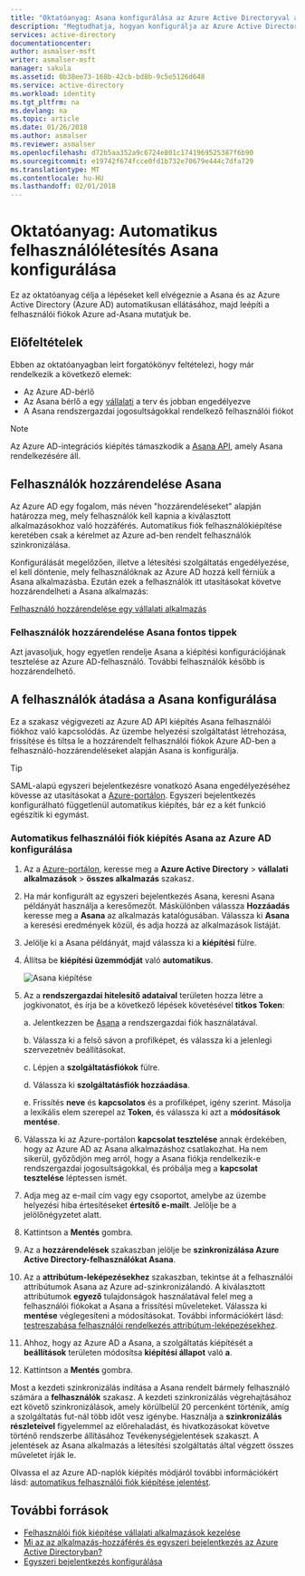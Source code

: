 ```yaml
---
title: "Oktatóanyag: Asana konfigurálása az Azure Active Directoryval automatikus felhasználólétesítés |} Microsoft Docs"
description: "Megtudhatja, hogyan konfigurálja az Azure Active Directory automatikusan ellátásához, majd leépíti Asana felhasználói fiókokat."
services: active-directory
documentationcenter: 
author: asmalser-msft
writer: asmalser-msft
manager: sakula
ms.assetid: 0b38ee73-168b-42cb-bd8b-9c5e5126d648
ms.service: active-directory
ms.workload: identity
ms.tgt_pltfrm: na
ms.devlang: na
ms.topic: article
ms.date: 01/26/2018
ms.author: asmalser
ms.reviewer: asmalser
ms.openlocfilehash: d72b5aa352a9c6724e801c1741969525387f6b90
ms.sourcegitcommit: e19742f674fcce0fd1b732e70679e444c7dfa729
ms.translationtype: MT
ms.contentlocale: hu-HU
ms.lasthandoff: 02/01/2018
---
```

# <a name="tutorial-configure-asana-for-automatic-user-provisioning"></a>Oktatóanyag: Automatikus felhasználólétesítés Asana konfigurálása

Ez az oktatóanyag célja a lépéseket kell elvégeznie a Asana és az Azure Active Directory (Azure AD) automatikusan ellátásához, majd leépíti a felhasználói fiókok Azure ad-Asana mutatjuk be.

## <a name="prerequisites"></a>Előfeltételek

Ebben az oktatóanyagban leírt forgatókönyv feltételezi, hogy már rendelkezik a következő elemek:

*   Az Azure AD-bérlő
*   Az Asana bérlő a egy [vállalati](https://www.asana.com/pricing) a terv és jobban engedélyezve 
*   A Asana rendszergazdai jogosultságokkal rendelkező felhasználói fiókot 

> [!NOTE] 
> Az Azure AD-integrációs kiépítés támaszkodik a [Asana API](https://app.asana.com/api/1.0/scim/Users), amely Asana rendelkezésére áll.

## <a name="assign-users-to-asana"></a>Felhasználók hozzárendelése Asana

Az Azure AD egy fogalom, más néven "hozzárendeléseket" alapján határozza meg, mely felhasználók kell kapnia a kiválasztott alkalmazásokhoz való hozzáférés. Automatikus fiók felhasználókiépítése keretében csak a kérelmet az Azure ad-ben rendelt felhasználók szinkronizálása. 

Konfigurálását megelőzően, illetve a létesítési szolgáltatás engedélyezése, el kell döntenie, mely felhasználóknak az Azure AD hozzá kell férniük a Asana alkalmazásba. Ezután ezek a felhasználók itt utasításokat követve hozzárendelheti a Asana alkalmazás:

[Felhasználó hozzárendelése egy vállalati alkalmazás](active-directory-coreapps-assign-user-azure-portal.md)

### <a name="important-tips-for-assigning-users-to-asana"></a>Felhasználók hozzárendelése Asana fontos tippek

Azt javasoljuk, hogy egyetlen rendelje Asana a kiépítési konfigurációjának tesztelése az Azure AD-felhasználó. További felhasználók később is hozzárendelhető.

## <a name="configure-user-provisioning-to-asana"></a>A felhasználók átadása a Asana konfigurálása 

Ez a szakasz végigvezeti az Azure AD API kiépítés Asana felhasználói fiókhoz való kapcsolódás. Az üzembe helyezési szolgáltatást létrehozása, frissítése és tiltsa le a hozzárendelt felhasználói fiókok Azure AD-ben a felhasználó-hozzárendeléseket alapján Asana is konfigurálja.

> [!TIP]
> SAML-alapú egyszeri bejelentkezésre vonatkozó Asana engedélyezéséhez kövesse az utasításokat a [Azure-portálon](https://portal.azure.com). Egyszeri bejelentkezés konfigurálható függetlenül automatikus kiépítés, bár ez a két funkció egészítik ki egymást.

### <a name="to-configure-automatic-user-account-provisioning-to-asana-in-azure-ad"></a>Automatikus felhasználói fiók kiépítés Asana az Azure AD konfigurálása

1. Az a [Azure-portálon](https://portal.azure.com), keresse meg a **Azure Active Directory** > **vállalati alkalmazások** > **összes alkalmazás** szakasz.

2. Ha már konfigurált az egyszeri bejelentkezés Asana, keresni Asana példányát használja a keresőmezőt. Máskülönben válassza **Hozzáadás** keresse meg a **Asana** az alkalmazás katalógusában. Válassza ki **Asana** a keresési eredmények közül, és adja hozzá az alkalmazások listáját.

3. Jelölje ki a Asana példányát, majd válassza ki a **kiépítési** fülre.

4. Állítsa be **kiépítési üzemmódját** való **automatikus**.

    ![Asana kiépítése](./media/active-directory-saas-asana-provisioning-tutorial/asanaazureprovisioning.png)

5. Az a **rendszergazdai hitelesítő adataival** területen hozza létre a jogkivonatot, és írja be a következő lépések követésével **titkos Token**:

    a. Jelentkezzen be [Asana](https://app.asana.com) a rendszergazdai fiók használatával.

    b. Válassza ki a felső sávon a profilképet, és válassza ki a jelenlegi szervezetnév beállításokat.

    c. Lépjen a **szolgáltatásfiókok** fülre.

    d. Válassza ki **szolgáltatásfiók hozzáadása**.

    e. Frissítés **neve** és **kapcsolatos** és a profilképet, igény szerint. Másolja a lexikális elem szerepel az **Token**, és válassza ki azt a **módosítások mentése**.

6. Válassza ki az Azure-portálon **kapcsolat tesztelése** annak érdekében, hogy az Azure AD az Asana alkalmazáshoz csatlakozhat. Ha nem sikerül, győződjön meg arról, hogy a Asana fiókja rendelkezik-e rendszergazdai jogosultságokkal, és próbálja meg a **kapcsolat tesztelése** léptessen ismét.

7. Adja meg az e-mail cím vagy egy csoportot, amelybe az üzembe helyezési hiba értesítéseket **értesítő e-mailt**. Jelölje be a jelölőnégyzetet alatt.

8. Kattintson a **Mentés** gombra. 

9. Az a **hozzárendelések** szakaszban jelölje be **szinkronizálása Azure Active Directory-felhasználókat Asana**.

10. Az a **attribútum-leképezésekhez** szakaszban, tekintse át a felhasználói attribútumok Asana az Azure ad-szinkronizálandó. A kiválasztott attribútumok **egyező** tulajdonságok használatával felel meg a felhasználói fiókokat a Asana a frissítési műveleteket. Válassza ki **mentése** véglegesíteni a módosításokat. További információkért lásd: [testreszabása felhasználói rendelkezés attribútum-leképezésekhez](active-directory-saas-customizing-attribute-mappings.md).

11. Ahhoz, hogy az Azure AD a Asana, a szolgáltatás kiépítését a **beállítások** területen módosítsa **kiépítési állapot** való **a**.

12. Kattintson a **Mentés** gombra. 

Most a kezdeti szinkronizálás indítása a Asana rendelt bármely felhasználó számára a **felhasználók** szakasz. A kezdeti szinkronizálás végrehajtásához ezt követő szinkronizálások, amely körülbelül 20 percenként történik, amíg a szolgáltatás fut-nál több időt vesz igénybe. Használja a **szinkronizálás részleteivel** figyelemmel az előrehaladást, és hivatkozásokat követve történő rendszerbe állításához Tevékenységjelentések szakaszt. A jelentések az Asana alkalmazás a létesítési szolgáltatás által végzett összes műveletet írják le.

Olvassa el az Azure AD-naplók kiépítés módjáról további információkért lásd: [automatikus felhasználói fiók kiépítése jelentést](active-directory-saas-provisioning-reporting.md).

## <a name="additional-resources"></a>További források

* [Felhasználói fiók kiépítése vállalati alkalmazások kezelése](active-directory-enterprise-apps-manage-provisioning.md)
* [Mi az az alkalmazás-hozzáférés és egyszeri bejelentkezés az Azure Active Directoryban?](active-directory-appssoaccess-whatis.md)
* [Egyszeri bejelentkezés konfigurálása](active-directory-saas-asana-tutorial.md)
